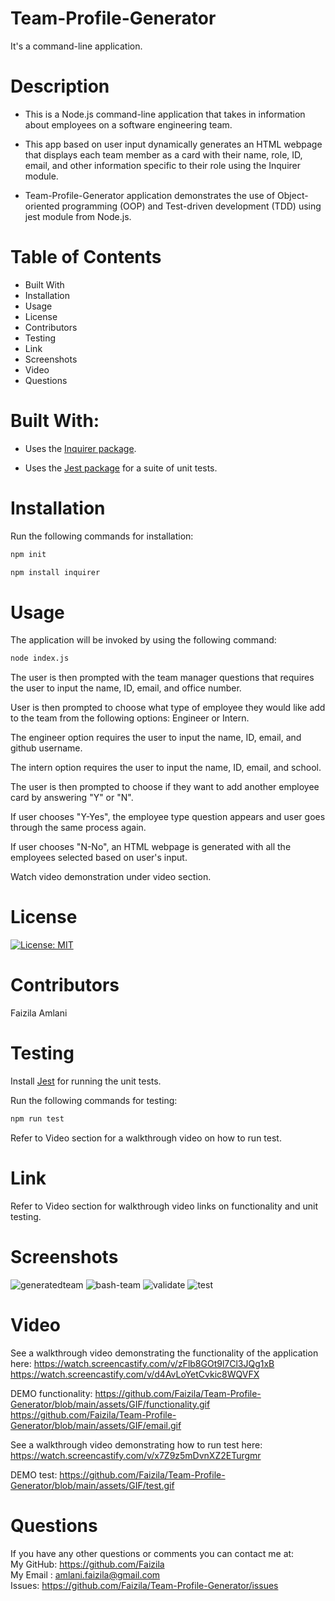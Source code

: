 # Team-Profile-Generator

It's a command-line application.

# Description

* This is a Node.js command-line application that takes in information about employees on a software engineering team.

* This app based on user input dynamically generates an HTML webpage that displays each team member as a card with their name, role, ID, email, and other information specific to their role using the Inquirer module. 

* Team-Profile-Generator application demonstrates the use of Object-oriented programming (OOP) and Test-driven development (TDD) using jest module from Node.js.

# Table of Contents

* Built With
* Installation
* Usage
* License
* Contributors
* Testing
* Link
* Screenshots
* Video
* Questions

# Built With:

* Uses the [Inquirer package](https://www.npmjs.com/package/inquirer).

* Uses the [Jest package](https://www.npmjs.com/package/jest) for a suite of unit tests.

# Installation

Run the following commands for installation:

```bash
npm init
```

```bash
npm install inquirer
```
# Usage

The application will be invoked by using the following command:

```bash
node index.js
```
The user is then prompted with the team manager questions that requires the user to input the name, ID, email, and office number.

User is then prompted to choose what type of employee they would like add to the team from the following options: Engineer or Intern.

The engineer option requires the user to input the name, ID, email, and github username.

The intern option requires the user to input the name, ID, email, and school.

The user is then prompted to choose if they want to add another employee card by answering "Y" or "N".

If user chooses "Y-Yes", the employee type question appears and user goes through the same process again.

If user chooses "N-No", an HTML webpage is generated with all the employees selected based on user's input.

Watch video demonstration under video section.

# License

[![License: MIT](https://img.shields.io/badge/License-MIT-yellow.svg)](https://opensource.org/licenses/MIT)

# Contributors

Faizila Amlani

# Testing

Install [Jest](https://www.npmjs.com/package/jest) for running the unit tests.

Run the following commands for testing:

```bash
npm run test
```
Refer to Video section for a walkthrough video on how to run test.

# Link

Refer to Video section for walkthrough video links on functionality and unit testing.

# Screenshots

![generatedteam](https://user-images.githubusercontent.com/78191579/137752242-5fa07918-8760-4e90-8966-47ad20d93f66.JPG)
![bash-team](https://user-images.githubusercontent.com/78191579/137752219-c45a7fbd-4ba5-4044-a0c4-123744def910.JPG)
![validate](https://user-images.githubusercontent.com/78191579/137801376-e99de769-b5fb-4608-874b-e579542bc811.JPG)
![test](https://user-images.githubusercontent.com/78191579/137602190-0c06b8d6-5f14-44c0-892a-753fc9a0d499.JPG)

# Video

See a walkthrough video demonstrating the functionality of the application here:
https://watch.screencastify.com/v/zFlb8GOt9l7Cl3JQg1xB
https://watch.screencastify.com/v/d4AvLoYetCvkic8WQVFX

DEMO functionality: 
https://github.com/Faizila/Team-Profile-Generator/blob/main/assets/GIF/functionality.gif
https://github.com/Faizila/Team-Profile-Generator/blob/main/assets/GIF/email.gif

See a walkthrough video demonstrating how to run test here:
https://watch.screencastify.com/v/x7Z9z5mDvnXZ2ETurgmr

DEMO test: https://github.com/Faizila/Team-Profile-Generator/blob/main/assets/GIF/test.gif 

# Questions

If you have any other questions or comments you can contact me at:
   <br>
   My GitHub: https://github.com/Faizila
   <br>
   My Email : amlani.faizila@gmail.com
   <br>
   Issues: https://github.com/Faizila/Team-Profile-Generator/issues

